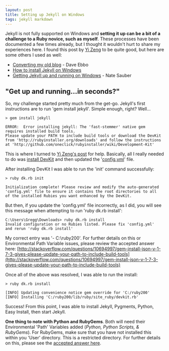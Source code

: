 ```yaml
---
layout: post
title: Setting up Jekyll on Windows
tags: jekyll markdown
---
```


Jekyll is not fully supported on Windows and **setting it up can be a bit of a challenge to a Ruby novice, such as myself**. These processes have been documented a few times already, but I thought it wouldn't hurt to share my experiences here.  I found this post by [Yi Zeng](http://yizeng.me/2013/05/10/setup-jekyll-on-windows/) to be quite good, but here are some others I used as well:

- [Converting my old blog](http://blog.davidebbo.com/2014/01/converting-my-old-blog.html) - Dave Ebbo
- [How to install Jekyll on Windows](http://minimaldev.com/how-to-install-jekyll-on-windows/)
- [Getting Jekyll up and running on Windows](http://thedustytome.com/2014/02/15/Getting-Jekyll-up-and-running-on-Windows/) - Nate Sauber

## "Get up and running...in seconds?" ##
So, my challenge started pretty much from the get-go. Jekyll's first instructions are to run 'gem install jekyll'.  Simple enough, right?  Well...

    > gem install jekyll
    
    ERROR:  Error installing jekyll: The 'fast-stemmer' native gem requires installed build tools.
    Please update your PATH to include build tools or download the DevKit from 'http://rubyinstaller.org/downloads' and follow the instructions at 'http://github.com/oneclick/rubyinstaller/wiki/Development-Kit'

This is where I turned to [Yi Zeng's post](http://yizeng.me/2013/05/10/setup-jekyll-on-windows/) for help. Basically, all I really needed to do was [install DevKit](http://rubyinstaller.org/downloads/) and then updated the '[config.yml](http://stackoverflow.com/questions/20810653/how-do-i-configure-config-yml-so-that-i-can-install-devkit)' file.  

After installing DevKit I was able to run the 'init' command successfully:

	> ruby dk.rb init
    
    Initialization complete! Please review and modify the auto-generated
    'config.yml' file to ensure it contains the root directories to all
    of the installed Rubies you want enhanced by the DevKit.

But then, if you update the 'config.yml' file incorrectly, as I did, you will see this message when attempting to run 'ruby dk.rb install':

    C:\Users\Gregg\Downloads> ruby dk.rb install
    Invalid configuration or no Rubies listed. Please fix 'config.yml'
    and rerun 'ruby dk.rb install'

My correct entry was '- C:\ruby200'. For further details on this or Environmental Path Variable issues, please review the accepted answer here: [http://stackoverflow.com/questions/10694997/gem-install-json-v-1-7-3-gives-please-update-your-path-to-include-build-tools](http://stackoverflow.com/questions/10694997/gem-install-json-v-1-7-3-gives-please-update-your-path-to-include-build-tools)

Once all of the above was resolved, I was able to run the install:

    > ruby dk.rb install
    
    [INFO] Updating convenience notice gem override for 'C:/ruby200'
    [INFO] Installing 'C:/ruby200/lib/ruby/site_ruby/devkit.rb'

Success! From this point, I was able to install Jekyll, Pygments, Python, Easy Install, then start Jekyll.

**One thing to note with Python and RubyGems**. Both will need their Environmental 'Path' Variables added (*Python, Python Scripts, & RubyGems*).  For RubyGems, make sure that you have not installed this within you 'User' directory. This is a restricted directory.  For further details on this, please see the [accepted answer here](http://stackoverflow.com/questions/17550903/why-do-i-get-a-permission-denied-error-while-installing-a-gem).